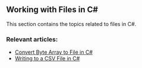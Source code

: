 ## Working with Files in C#

This section contains the topics related to files in C#.
### Relevant articles:

- [Convert Byte Array to File in C#](https://code-maze.com/convert-byte-array-to-file-csharp/)
- [Writing to a CSV File in C#](https://code-maze.com/csharp-writing-csv-file/)
